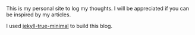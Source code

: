 This is my personal site to log my thoughts.
I will be appreciated if you can be inspired by my articles.

I used [jekyll-true-minimal](https://github.com/henrythemes/jekyll-minimal-theme) to build this blog.

